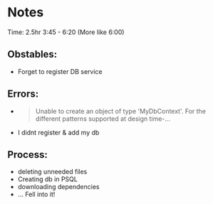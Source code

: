# Notes

Time: 2.5hr
3:45 - 6:20 (More like 6:00)

## Obstables:
- Forget to register DB service

## Errors:
- > Unable to create an object of type 'MyDbContext'. For the different patterns supported at design time-...
- I didnt register & add my db 

## Process:
- deleting unneeded files
- Creating db in PSQL
- downloading dependencies
- ... Fell into it!


